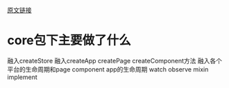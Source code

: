 [原文链接](https://juejin.cn/post/6844904031781912590)

# core包下主要做了什么
融入createStore
融入createApp createPage createComponent方法
融入各个平台的生命周期和page component app的生命周期
watch
observe
mixin
implement
